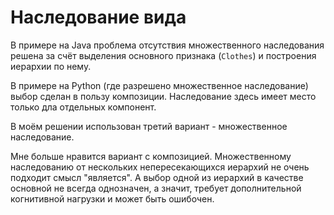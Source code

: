 # Наследование вида

В примере на Java проблема отсутствия множественного наследования решена
за счёт выделения основного признака (`Clothes`) и построения иерархии по нему.

В примере на Python (где разрешено множественное наследование) выбор сделан
в пользу композиции.
Наследование здесь имеет место только дла отдельных компонент.

В моём решении использован третий вариант - множественное наследование.

Мне больше нравится вариант с композицией.
Множественному наследованию от нескольких непересекающихся иерархий
не очень подходит смысл "является".
А выбор одной из иерархий в качестве основной не всегда однозначен,
а значит, требует дополнительной когнитивной нагрузки и может быть ошибочен.
